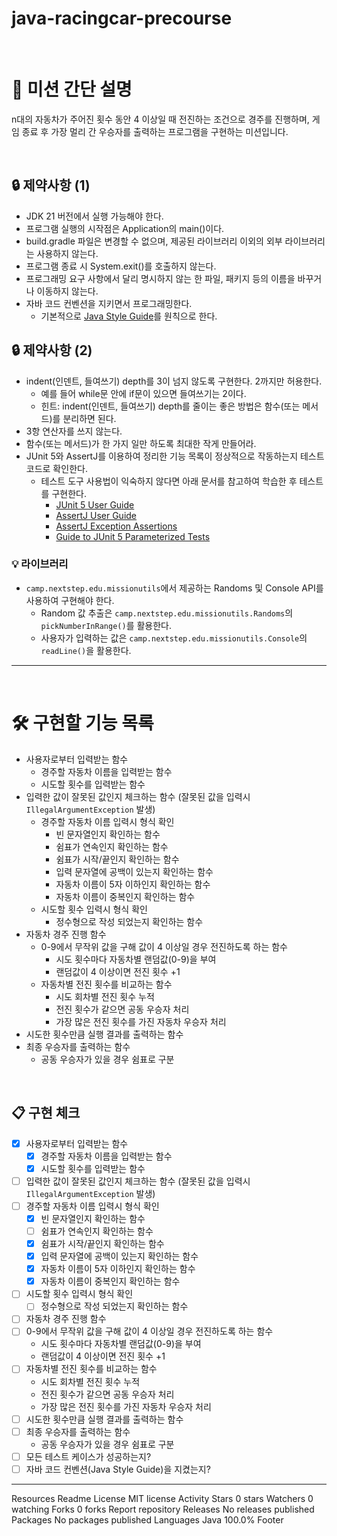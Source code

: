 # java-racingcar-precourse

<br>

# 🚀 미션 간단 설명
n대의 자동차가 주어진 횟수 동안 4 이상일 때 전진하는 조건으로 경주를 진행하며, 게임 종료 후 가장 멀리 간 우승자를 출력하는 프로그램을 구현하는 미션입니다. 

<br>

## 🔒 제약사항 (1)
- JDK 21 버전에서 실행 가능해야 한다.
- 프로그램 실행의 시작점은 Application의 main()이다.
- build.gradle 파일은 변경할 수 없으며, 제공된 라이브러리 이외의 외부 라이브러리는 사용하지 않는다.
- 프로그램 종료 시 System.exit()를 호출하지 않는다.
- 프로그래밍 요구 사항에서 달리 명시하지 않는 한 파일, 패키지 등의 이름을 바꾸거나 이동하지 않는다.
- 자바 코드 컨벤션을 지키면서 프로그래밍한다.
  - 기본적으로 [Java Style Guide](https://github.com/woowacourse/woowacourse-docs/tree/main/styleguide/java)를 원칙으로 한다.

## 🔒 제약사항 (2)
- indent(인덴트, 들여쓰기) depth를 3이 넘지 않도록 구현한다. 2까지만 허용한다.
  - 예를 들어 while문 안에 if문이 있으면 들여쓰기는 2이다.
  - 힌트: indent(인덴트, 들여쓰기) depth를 줄이는 좋은 방법은 함수(또는 메서드)를 분리하면 된다.
- 3항 연산자를 쓰지 않는다.
- 함수(또는 메서드)가 한 가지 일만 하도록 최대한 작게 만들어라.
- JUnit 5와 AssertJ를 이용하여 정리한 기능 목록이 정상적으로 작동하는지 테스트 코드로 확인한다.
  - 테스트 도구 사용법이 익숙하지 않다면 아래 문서를 참고하여 학습한 후 테스트를 구현한다.
    - [JUnit 5 User Guide](https://junit.org/junit5/docs/current/user-guide/)
    - [AssertJ User Guide](https://assertj.github.io/doc/)
    - [AssertJ Exception Assertions](https://www.baeldung.com/assertj-exception-assertion)
    - [Guide to JUnit 5 Parameterized Tests](https://www.baeldung.com/parameterized-tests-junit-5)

### 💡 라이브러리
- `camp.nextstep.edu.missionutils`에서 제공하는 Randoms 및 Console API를 사용하여 구현해야 한다.
  - Random 값 추출은 `camp.nextstep.edu.missionutils.Randoms`의 `pickNumberInRange()`를 활용한다.
  - 사용자가 입력하는 값은 `camp.nextstep.edu.missionutils.Console`의 `readLine()`을 활용한다.
---
<br>

# 🛠 구현할 기능 목록
- 사용자로부터 입력받는 함수
  - 경주할 자동차 이름을 입력받는 함수
  - 시도할 횟수를 입력받는 함수
- 입력한 값이 잘못된 값인지 체크하는 함수 (잘못된 값을 입력시 `IllegalArgumentException` 발생)
  - 경주할 자동차 이름 입력시 형식 확인
    - 빈 문자열인지 확인하는 함수
    - 쉼표가 연속인지 확인하는 함수
    - 쉼표가 시작/끝인지 확인하는 함수
    - 입력 문자열에 공백이 있는지 확인하는 함수
    - 자동차 이름이 5자 이하인지 확인하는 함수
    - 자동차 이름이 중복인지 확인하는 함수
  - 시도할 횟수 입력시 형식 확인
    - 정수형으로 작성 되었는지 확인하는 함수
- 자동차 경주 진행 함수
  - 0-9에서 무작위 값을 구해 값이 4 이상일 경우 전진하도록 하는 함수
     - 시도 횟수마다 자동차별 랜덤값(0-9)을 부여
     - 랜덤값이 4 이상이면 전진 횟수 +1
  - 자동차별 전진 횟수를 비교하는 함수
     - 시도 회차별 전진 횟수 누적
     - 전진 횟수가 같으면 공동 우승자 처리
     - 가장 많은 전진 횟수를 가진 자동차 우승자 처리
- 시도한 횟수만큼 실행 결과를 출력하는 함수
- 최종 우승자를 출력하는 함수
    - 공동 우승자가 있을 경우 쉼표로 구분

<br>

## 📋 구현 체크
- [x]  사용자로부터 입력받는 함수
   - [x]  경주할 자동차 이름을 입력받는 함수
   - [x]  시도할 횟수를 입력받는 함수
- [ ]  입력한 값이 잘못된 값인지 체크하는 함수 (잘못된 값을 입력시 `IllegalArgumentException` 발생)
  - [ ]  경주할 자동차 이름 입력시 형식 확인
     - [x]  빈 문자열인지 확인하는 함수
     - [ ]  쉼표가 연속인지 확인하는 함수
     - [x]  쉼표가 시작/끝인지 확인하는 함수 
     - [x]  입력 문자열에 공백이 있는지 확인하는 함수
     - [x]  자동차 이름이 5자 이하인지 확인하는 함수
     - [x]  자동차 이름이 중복인지 확인하는 함수
  - [ ]  시도할 횟수 입력시 형식 확인
     - [ ]  정수형으로 작성 되었는지 확인하는 함수
- [ ]  자동차 경주 진행 함수
- [ ]  0-9에서 무작위 값을 구해 값이 4 이상일 경우 전진하도록 하는 함수
   - 시도 횟수마다 자동차별 랜덤값(0-9)을 부여
   - 랜덤값이 4 이상이면 전진 횟수 +1
- [ ]  자동차별 전진 횟수를 비교하는 함수
   - 시도 회차별 전진 횟수 누적
   - 전진 횟수가 같으면 공동 우승자 처리
   - 가장 많은 전진 횟수를 가진 자동차 우승자 처리
- [ ]  시도한 횟수만큼 실행 결과를 출력하는 함수
- [ ]  최종 우승자를 출력하는 함수
   - 공동 우승자가 있을 경우 쉼표로 구분
- [ ] 모든 테스트 케이스가 성공하는지?
- [ ] 자바 코드 컨벤션(Java Style Guide)을 지켰는지?

<hr>

Resources Readme License MIT license Activity Stars 0 stars Watchers 0 watching Forks 0 forks Report repository Releases No releases published Packages No packages published Languages Java 100.0% Footer